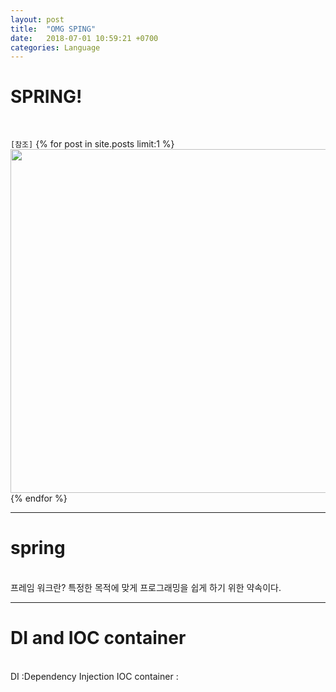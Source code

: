 ```yaml
---
layout: post
title:  "OMG SPING"
date:   2018-07-01 10:59:21 +0700
categories: Language
---
```

<h1> SPRING! </h1> <br>

`[참조]`
{% for post in site.posts limit:1 %}
<img src="https://paypulse.github.io/assets/images/javastudy.png" width="1277" height="550"/>  
{% endfor %}

---
<h1>spring</h1><br>
프레임 워크란?  특정한 목적에 맞게 프로그래밍을 쉽게 하기 위한 약속이다. <br>

---
<h1>DI and IOC container</h1><br>
DI :Dependency Injection
IOC container :
